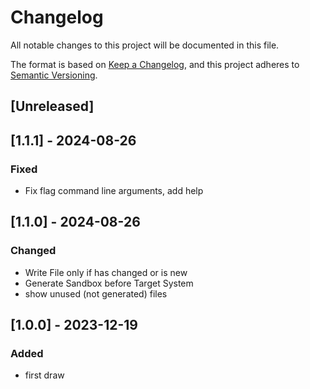# Changelog

All notable changes to this project will be documented in this file.

The format is based on [Keep a Changelog](https://keepachangelog.com/en/1.0.0/),
and this project adheres to [Semantic Versioning](https://semver.org/spec/v2.0.0.html).

## [Unreleased]

## [1.1.1] - 2024-08-26
### Fixed
- Fix flag command line arguments, add help

## [1.1.0] - 2024-08-26
### Changed
- Write File only if has changed or is new
- Generate Sandbox before Target System
- show unused (not generated) files

## [1.0.0] - 2023-12-19
### Added
- first draw 